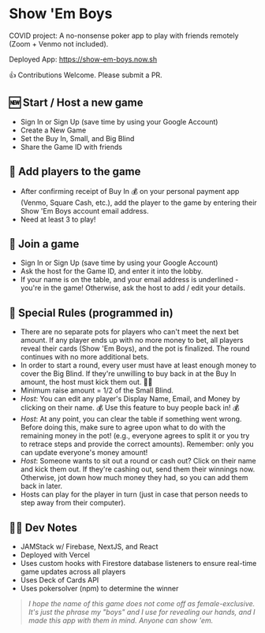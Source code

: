 # Show 'Em Boys

COVID project: A no-nonsense poker app to play with friends remotely (Zoom + Venmo not included).

Deployed App: https://show-em-boys.now.sh

👍 Contributions Welcome. Please submit a PR.

## 🆕 Start / Host a new game

- Sign In or Sign Up (save time by using your Google Account)
- Create a New Game
- Set the Buy In, Small, and Big Blind
- Share the Game ID with friends

## 🙋 Add players to the game

- After confirming receipt of Buy In 💰 on your personal payment app (Venmo, Square Cash, etc.), add the player to the game by entering their Show 'Em Boys account email address.
- Need at least 3 to play!

## 🚪 Join a game

- Sign In or Sign Up (save time by using your Google Account)
- Ask the host for the Game ID, and enter it into the lobby.
- If your name is on the table, and your email address is underlined - you're in the game! Otherwise, ask the host to add / edit your details.

## 👀 Special Rules (programmed in)

- There are no separate pots for players who can't meet the next bet amount. If any player ends up with no more money to bet, all players reveal their cards (Show 'Em Boys), and the pot is finalized. The round continues with no more additional bets.
- In order to start a round, every user must have at least enough money to cover the Big Blind. If they're unwilling to buy back in at the Buy In amount, the host must kick them out. 🤷‍♂️
- Minimum raise amount = 1/2 of the Small Blind.
- _Host_: You can edit any player's Display Name, Email, and Money by clicking on their name. 💰 Use this feature to buy people back in! 💰
- _Host_: At any point, you can clear the table if something went wrong. Before doing this, make sure to agree upon what to do with the remaining money in the pot! (e.g., everyone agrees to split it or you try to retrace steps and provide the correct amounts). Remember: only you can update everyone's money amount!
- _Host_: Someone wants to sit out a round or cash out? Click on their name and kick them out. If they're cashing out, send them their winnings now. Otherwise, jot down how much money they had, so you can add them back in later.
- Hosts can play for the player in turn (just in case that person needs to step away from their computer).

## 👨‍💻 Dev Notes

- JAMStack w/ Firebase, NextJS, and React
- Deployed with Vercel
- Uses custom hooks with Firestore database listeners to ensure real-time game updates across all players
- Uses Deck of Cards API
- Uses pokersolver (npm) to determine the winner

> _I hope the name of this game does not come off as female-exclusive. It's just the phrase my "boys" and I use for revealing our hands, and I made this app with them in mind. Anyone can show 'em._
